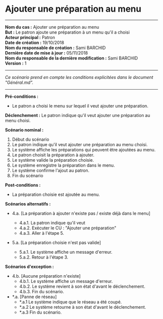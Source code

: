 # Ajouter une préparation au menu

------

**Nom du cas :** Ajouter une préparation au menu  
**But :** Le patron ajoute une préparation à un menu qu'il a choisi  
**Acteur principal :** Patron  
**Date de création :** 19/10/2018  
**Nom du responsable de création :** Sami BARCHID  
**Dernière date de mise à jour :** 05/11/2018  
**Nom du responsable de la dernière modification :** Sami BARCHID  
**Version :** 1

------

*Ce scénario prend en compte les conditions explicitées dans le document "Général.md".*

------

**Pré-conditions :**
- Le patron a choisi le menu sur lequel il veut ajouter une préparation.

**Déclenchement :**
Le patron indique qu'il veut ajouter une préparation au menu choisi.

**Scénario nominal :**
1. Début du scénario
2. Le patron indique qu'il veut ajouter une préparation au menu choisi.
3. Le système affiche les préparations qui peuvent être ajoutées au menu.
4. Le patron choisit la préparation à ajouter.
5. Le système valide la préparation choisie.
6. Le système enregistre la préparation dans le menu.
7. Le système confirme l'ajout au patron.
8. Fin du scénario

**Post-conditions :**
- La préparation choisie est ajoutée au menu.

**Scénarios alternatifs :**
- 4.a. [La préparation à ajouter n'existe pas / existe déjà dans le menu]
	- 4.a.1. La patron indique qu'il veut
	- 4.a.2. Exécuter le CU : "Ajouter une préparation"
	- 4.a.3. Aller à l'étape 5.

- 5.a. [La préparation choisie n'est pas valide]
	- 5.a.1. Le système affiche un message d'erreur.
	- 5.a.2. Retour à l'étape 3.

**Scénarios d'exception :**
- 4.b. [Aucune préparation n'existe]
	- 4.b.1. Le système affiche un message d'erreur.
	- 4.b.2. Le système revient à son état d'avant le déclenchement.
	- 4.b.3. Fin du scénario.
- \*.a. [Panne de réseau]
	- \*.a.1 Le système indique que le réseau a été coupé.
	- \*.a.2 Le système retourne à son état d'avant le déclenchement.
	- \*.a.3 Fin du scénario.
